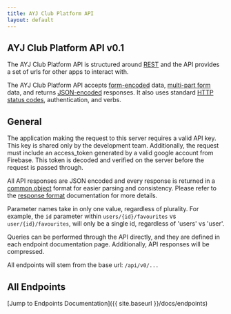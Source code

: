 ```yaml
---
title: AYJ Club Platform API
layout: default 
---
```


## AYJ Club Platform API v0.1

The AYJ Club Platform API is structured around [REST]() and the API provides a set of urls for other apps to interact with.

The AYJ Club Platform API accepts [form-encoded]() data, [multi-part form]() data, and returns [JSON-encoded]() responses. It also uses standard [HTTP status codes](), authentication, and verbs.


## General

The application making the request to this server requires a valid API key. This key is shared only by the development team. Additionally, the request must include an access_token generated by a valid google account from Firebase. This token is decoded and verified on the server before the request is passed through.

All API responses are JSON encoded and every response is returned in a [common object]() format for easier parsing and consistency. Please refer to the [response format]() documentation for more details.

Parameter names take in only one value, regardless of plurality. For example, the `id` parameter within `users/{id}/favourites` vs `user/{id}/favourites`, will only be a single id, regardless of 'users' vs 'user'.

Queries can be performed through the API directly, and they are defined in each endpoint documentation page. Additionally, API responses will be compressed.

All endpoints will stem from the base url: `/api/v0/...`

## All Endpoints

[Jump to Endpoints Documentation]({{ site.baseurl }}/docs/endpoints)